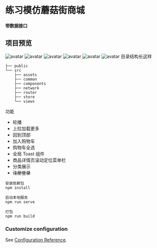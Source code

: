 # 练习模仿蘑菇街商城
#### 带数据接口

## 项目预览

![avatar](docs/1.jpg) 
![avatar](docs/2.jpg)
![avatar](docs/3.jpg)
![avatar](docs/4.jpg)
![avatar](docs/5.jpg)
![avatar](docs/6.jpg)
目录结构长这样
````
├── public
└── src
    ├── assets
    ├── common
    ├── components
    ├── network
    ├── router
    ├── store
    └── views
````

功能
* 轮播
* 上拉加载更多
* 回到顶部
* 加入购物车
* 购物车全选
* 全局 Toast 组件
* 商品详情页滚动定位菜单栏
* 分类展示
* ~~注册登录~~


```
安装依赖包
npm install

启动本地服务
npm run serve

打包
npm run build
```


### Customize configuration
See [Configuration Reference](https://cli.vuejs.org/config/).
